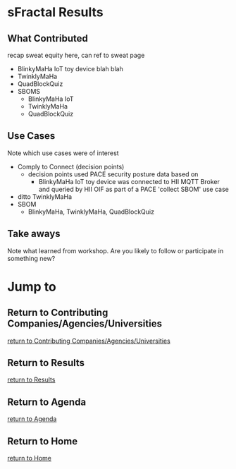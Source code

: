 # sFractal Results

## What Contributed
recap sweat equity here, can ref to sweat page
- BlinkyMaHa IoT toy device blah blah
- TwinklyMaHa
- QuadBlockQuiz
- SBOMS
   - BlinkyMaHa IoT
   - TwinklyMaHa
   - QuadBlockQuiz


## Use Cases
Note which use cases were of interest
- Comply to Connect (decision points)
   + decision points used PACE security posture data based on
      * BlinkyMaHa IoT toy device was connected to HII MQTT Broker and queried by HII OIF as part of a PACE 'collect SBOM' use case
- ditto TwinklyMaHa
- SBOM
   +  BlinkyMaHa, TwinklyMaHa, QuadBlockQuiz

## Take aways
Note what learned from workshop.
Are you likely to follow or participate in something new?


# Jump to
## Return to Contributing Companies/Agencies/Universities
[return to Contributing Companies/Agencies/Universities](../../Orgs)

## Return to Results
[return to Results](../../../Results)

## Return to Agenda
[return to Agenda](../../../Agenda)

## Return to Home
[return to Home](../../../index.md)
